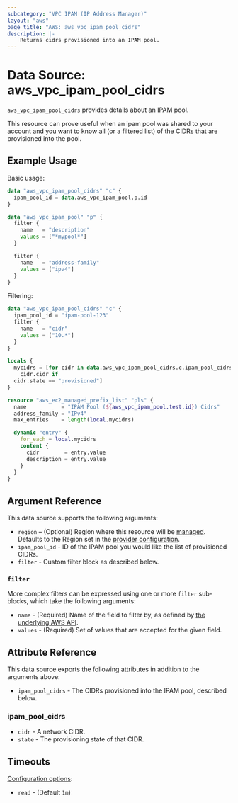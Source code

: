 ```yaml
---
subcategory: "VPC IPAM (IP Address Manager)"
layout: "aws"
page_title: "AWS: aws_vpc_ipam_pool_cidrs"
description: |-
    Returns cidrs provisioned into an IPAM pool.
---
```


# Data Source: aws_vpc_ipam_pool_cidrs

`aws_vpc_ipam_pool_cidrs` provides details about an IPAM pool.

This resource can prove useful when an ipam pool was shared to your account and you want to know all (or a filtered list) of the CIDRs that are provisioned into the pool.

## Example Usage

Basic usage:

```terraform
data "aws_vpc_ipam_pool_cidrs" "c" {
  ipam_pool_id = data.aws_vpc_ipam_pool.p.id
}

data "aws_vpc_ipam_pool" "p" {
  filter {
    name   = "description"
    values = ["*mypool*"]
  }

  filter {
    name   = "address-family"
    values = ["ipv4"]
  }
}
```

Filtering:

```terraform
data "aws_vpc_ipam_pool_cidrs" "c" {
  ipam_pool_id = "ipam-pool-123"
  filter {
    name   = "cidr"
    values = ["10.*"]
  }
}

locals {
  mycidrs = [for cidr in data.aws_vpc_ipam_pool_cidrs.c.ipam_pool_cidrs :
    cidr.cidr if
  cidr.state == "provisioned"]
}

resource "aws_ec2_managed_prefix_list" "pls" {
  name           = "IPAM Pool (${aws_vpc_ipam_pool.test.id}) Cidrs"
  address_family = "IPv4"
  max_entries    = length(local.mycidrs)

  dynamic "entry" {
    for_each = local.mycidrs
    content {
      cidr        = entry.value
      description = entry.value
    }
  }
}
```

## Argument Reference

This data source supports the following arguments:

* `region` – (Optional) Region where this resource will be [managed](https://docs.aws.amazon.com/general/latest/gr/rande.html#regional-endpoints). Defaults to the Region set in the [provider configuration](https://registry.terraform.io/providers/hashicorp/aws/latest/docs#aws-configuration-reference).
* `ipam_pool_id` - ID of the IPAM pool you would like the list of provisioned CIDRs.
* `filter` - Custom filter block as described below.

### `filter`

More complex filters can be expressed using one or more `filter` sub-blocks, which take the following arguments:

* `name` - (Required) Name of the field to filter by, as defined by
  [the underlying AWS API](https://docs.aws.amazon.com/AWSEC2/latest/APIReference/API_GetIpamPoolCidrs.html).
* `values` - (Required) Set of values that are accepted for the given field.

## Attribute Reference

This data source exports the following attributes in addition to the arguments above:

* `ipam_pool_cidrs` - The CIDRs provisioned into the IPAM pool, described below.

### ipam_pool_cidrs

* `cidr` - A network CIDR.
* `state` - The provisioning state of that CIDR.

## Timeouts

[Configuration options](https://developer.hashicorp.com/terraform/language/resources/syntax#operation-timeouts):

- `read` - (Default `1m`)
